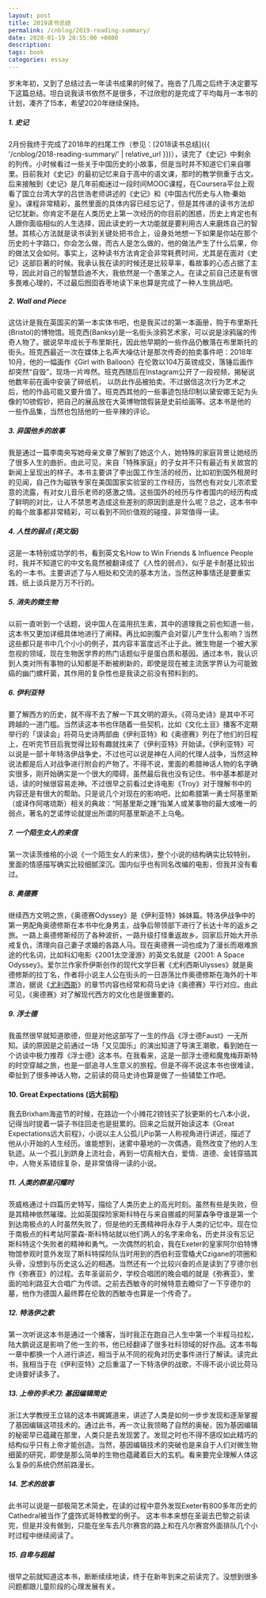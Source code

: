 ```yaml
---
layout: post
title: 2019读书总结
permalink: /cnblog/2019-reading-summary/
date: 2020-01-19 20:55:00 +0800
description: 
tags: book
categories: essay 
---
```


岁末年初，又到了总结过去一年读书成果的时候了。拖沓了几周之后终于决定要写下这篇总结。坦白说我读书依然不是很多，不过欣慰的是完成了平均每月一本书的计划，凑齐了15本，希望2020年继续保持。

##### 1. 史记
2月份我终于完成了2018年的扫尾工作（参见：[2018读书总结]({{ '/cnblog/2018-reading-summary/' | relative_url }})），读完了《史记》中剩余的列传。小时候看过一些关于中国历史的小故事，但是当时并不知道它们来自哪里。目前我对《史记》的最初记忆来自于高中的语文课，那时的教学侧重于古文。后来接触到《史记》是几年前痴迷过一段时间MOOC课程，在Coursera平台上观看了国立台湾大学的吕世浩老师讲述的《史记》和《中国古代历史与人物·秦始皇》。课程非常精彩，虽然里面的具体内容已经忘记了，但是其传递的读书方法却记忆犹新。你肯定不是在人类历史上第一次经历的你目前的困惑，历史上肯定也有人跟你面临相似的人生选择，因此读史的一大功能就是要利用古人来磨炼自己的智慧。其核心方法就是读书读到关键处把书合上，设身处地想一下如果是你站在那个历史的十字路口，你会怎么做，而古人是怎么做的，他的做法产生了什么后果，你的做法又会如何。事实上，这种读书方法肯定会非常耗费时间，尤其是在面对《史记》这部巨著的时候。我承认我在读的时候还是比较草率，看故事的心态占据了主导，因此对自己的智慧启迪不大，我依然是一个愚笨之人。在读之前自己还是有很多畏难心理的，不过最后囫囵吞枣地读下来也算是完成了一种人生挑战吧。

##### 2. Wall and Piece
这估计是我在英国买的第一本实体书吧，也是我买过的第一本画册，购于布里斯托(Bristol)的博物馆。班克西(Banksy)是一名街头涂鸦艺术家，可以说是涂鸦届的传奇人物了。据说早年成长于布里斯托，因此他早期的一些作品仍散落在布里斯托的街头。班克西最近一次在媒体上名声大噪估计是那次传奇的拍卖事件吧：2018年10月，他的一幅画作《Girl with Balloon》在伦敦以104万英镑成交，落锤后画作却突然“自毁”，现场一片哗然。班克西随后在Instagram公开了一段视频，揭秘说他数年前在画中安装了碎纸机， 以防此作品被拍卖。不过据信这次行为艺术之后，他的作品可能又要升值了。班克西其他的一些事迹包括印制以黛安娜王妃为头像的10镑假钞，把自己的展品放在大英博物馆假装是史前绘画等。这本书是他的一些作品集，当然也包括他的一些辛辣的评论。

##### 3. 异国他乡的故事
我是通过一篇李南央写她母亲文章了解到了她这个人，她特殊的家庭背景让她经历了很多人生的曲折。由此可见，来自「特殊家庭」的子女并不只有最近有关故宫的新闻上呈现出的样子。本书主要讲了李出国工作生活的经历，比如初到国外租房时的见闻，自己作为磁铁专家在美国国家实验室的工作经历，当然也有对女儿浓浓爱意的流露，有对女儿音乐老师的感激之情。这些国外的经历与作者国内的经历构成了鲜明的对比，让人不禁思考造成这些差别的原因到底是什么呢？总之，这本书中的每个故事都非常精彩，可以看到不同价值观的碰撞，非常值得一读。

##### 4. 人性的弱点 (英文版)
这是一本特别成功学的书，看到英文名How to Win Friends & Influence People时，我并不知道它的中文名竟然被翻译成了《人性的弱点》，似乎是卡耐基比较出名的一本书。主要讲述了与人相处和交流的基本方法，当然这种事情还是要重实践，纸上谈兵是万万不行的。

##### 5. 消失的微生物
以前一直听到一个话题，说中国人在滥用抗生素，其中的道理我之前也知道一些，这本书又更加详细具体地进行了阐释。再比如剖腹产会对婴儿产生什么影响？当然这些都只是书中几个小小的例子，其内容丰富度远不止于此。微生物是一个被大家忽视的领域，现在生物医学界的热门话题似乎是蛋白质和基因。通过本书，我认识到人类对所有事物的认知都是不断被刷新的，即使是现在被主流医学界认为可能致癌的幽门螺杆菌，其作用的复杂性也是我读之前没有预料到的。

##### 6. 伊利亚特
要了解西方的历史，就不得不去了解一下其文明的源头。《荷马史诗》是其中不可跨越的一道门槛。当然读这本书也伴随着一些契机，比如《文化土豆》播客不定期举行的「误读会」将荷马史诗两部曲《伊利亚特》和《奥德赛》列在了他们的日程上，在听完节目后我觉得比较有趣就找来了《伊利亚特》开始读。《伊利亚特》可以说是一部十年特洛伊战争史，不过也可以说是神在人间的代理人战争，当然这种说法都是后人对战争进行附会的产物了。不得不说，里面的希腊神话人物的名字确实很多，刚开始确实是一个很大的障碍，虽然最后我也没有记住。书中基本都是对话，读的时候很容易走神。不过很早之前看过史诗电影《Troy》对于理解书中的内容还是有很大的帮助。只是说几个对现在的影响吧，比如希腊第一勇士阿基里斯（或译作阿喀琉斯）相关的典故：“阿基里斯之踵”指某人或某事物的最大或唯一的弱点，著名的芝诺悖论就提出所谓的阿基里斯追不上乌龟。

##### 7. 一个陌生女人的来信
第一次读茨维格的小说《一个陌生女人的来信》，整个小说的结构确实比较特别，里面的情感描写确实比较细腻深沉。国内似乎也有同名改编的电影，但我并没有看过。

##### 8. 奥德赛
继续西方文明之旅，《奥德赛Odyssey》是《伊利亚特》姊妹篇。特洛伊战争中的第一男配角奥德修斯在本书中化身男主，战争后带领部下进行了长达十年的返乡之旅。一路上奥德修斯经历了各种波折，一路升级打怪重返故乡。回家后开始大开杀戒复仇，清理向自己妻子求婚的各路人马。现在奥德赛一词也成为了漫长而艰难旅途的代名词，比如科幻电影《2001太空漫游》的英文名就是《2001: A Space Odyssey》。爱尔兰作家乔伊斯创作的现代文学巨著《尤利西斯Ulysses》就是奥德修斯的拉丁名，作者将小说主人公在街头的一日游荡比作奥德修斯在海外的十年漂泊，据说《[尤利西斯](https://zh.wikipedia.org/wiki/尤利西斯)》的章节内容也经常和荷马史诗《奥德赛》平行对应。由此可见，《奥德赛》对了解现代西方的文化也是很重要的。

##### 9. 浮士德
我虽然很早就知道歌德，但是对他这部写了一生的作品《浮士德Faust》一无所知。读的原因是之前通过一场「又见国乐」的演出知道了导演王潮歌，看到她在一个访谈中极力推荐《浮士德》这本书。在我看来，这是一部浮士德和魔鬼梅菲斯特的时空穿越之旅，也是一部追寻人生意义的旅程。但是不得不说这本书也很难读，牵扯到了很多神话人物，之前读的荷马史诗也算是做了一些铺垫工作吧。

#### 10. Great Expectations (远大前程)
我去Brixham海盗节的时候，在路边一个小摊花2镑钱买了狄更斯的七八本小说，记得当时提着一袋子书往回走也是挺累的。回来之后就开始读这本《Great Expectations远大前程》，小说以主人公孤儿Pip第一人称视角进行讲述，描述了他从小开始的人生经历。谁能想到，迷雾中墓地的一次偶遇，竟然改变了他的人生轨迹。从一个孤儿到跻身上流社会，再到一切真相大白，爱情、道德、金钱穿插其中，人物关系错综复杂，是非常值得一读的小说。

##### 11. 人类的群星闪耀时
茨威格通过十四篇历史特写，描绘了人类历史上的高光时刻。虽然有些是失败，但是其精神依然璀璨。比如英国探险家斯科特在与来自挪威的阿蒙森争夺谁是第一个到达南极点的人时虽然失败了，但是他的无畏精神将永存于人类的记忆中。现在位于南极点的科考站阿蒙森-斯科特站就以他们两人的名字来命名，历史并没有忘记斯科特这个失败者的精神和勇气。一次偶然的机会，我在Exeter的皇家阿尔伯特博物馆参观时意外发现了斯科特探险队当时用到的西伯利亚雪橇犬Czigane的项圈和头骨，没想到与历史这么近的相遇。当然还有一个比较兴奋的点是读到了亨德尔创作《弥赛亚》的过程。去年圣诞前夕，学校合唱团的晚会唱的就是《弥赛亚》，里面的哈利路亚大合唱广为传颂。之前去西敏寺的时候特意去瞻仰了一下亨德尔的墓，他作为德国人最终葬在伦敦的西敏寺也算是一个传奇了。

##### 12. 特洛伊之歌
第一次听说这本书是通过一个播客，当时我正在跑自己人生中第一个半程马拉松，陆大鹏说这是影响了他一生的书，他已经翻译了很多社科领域的好作品。这本书每一章中都换一个人进行讲述，相当于从不同的视角对历史事件进行了解读。读完此书，我相当于在《伊利亚特》之后重温了一下特洛伊的战歌，不得不说小说比荷马史诗要好读多了。

##### 13. 上帝的手术刀: 基因编辑简史
浙江大学教授王立铭的这本书娓娓道来，讲述了人类是如何一步步发现和逐渐掌握了基因编辑这项技术的。通过此书，再一次让我领略了自然的奥秘，因为基因编辑的秘密早已蕴藏在那里，人类只是去发现罢了。发现之时也不得不感叹如此精巧的结构似乎只有上帝才能创造。当然，基因编辑技术的突破也是来自于人们对微生物细菌的研究，即使是那么简单的生物也蕴藏着巨大的玄机。看来要完全理解人体这么复杂的系统仍然前路漫长。

##### 14. 艺术的故事
此书可以说是一部极简艺术简史，在读的过程中意外发现Exeter有800多年历史的Cathedral被当作了盛饰式哥特教堂的例子。 这本书本来想在圣诞去巴黎之前读完，但是并没有做到，只能在坐车去凡尔赛宫的路上和在凡尔赛宫外面排队几个小时过程中继续阅读了。

##### 15. 自卑与超越
很早之前就知道这本书，断断续续地读，终于在新年到来之前读完了。没想到很多问题都跟儿童阶段的心理发展有关。

